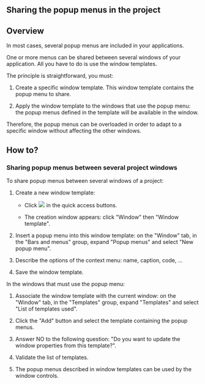 


## Sharing the popup menus in the project
			



<a name="NOTE1"></a>
<a name="NOTE1_1"></a>


## Overview
<a name="overview_ELTTEXTE000126"></a>
In most cases, several popup menus are included in your applications.

One or more menus can be shared between several windows of your application. All you have to do is use the window templates.

The principle is straightforward, you must:

1. Create a specific window template. This window template contains the popup menu to share.

2. Apply the window template to the windows that use the popup menu: the popup menus defined in the template will be available in the window.




Therefore, the popup menus can be overloaded in order to adapt to a specific window without affecting the other windows.



<a name="NOTE2"></a>
<a name="NOTE2_1"></a>


## How to?
<a name="how_ELTTEXTE000150"></a>


### Sharing popup menus between several project windows
<a name="sharing_popup_menus_between_several_project_windows_ELTPARAGRAPHE000035"></a>

To share popup menus between several windows of a project:

1. Create a new window template: 

	- Click ![](https://doc.pcsoft.fr/en-US/images/image.awp?langid=3&name=ico_nouveau.gif)
 in the quick access buttons. 

	- The creation window appears: click "Window" then "Window template".




2. Insert a popup menu into this window template: on the "Window" tab, in the "Bars and menus" group, expand "Popup menus" and select "New popup menu".

3. Describe the options of the context menu: name, caption, code, ...

4. Save the window template.




In the windows that must use the popup menu: 

1. Associate the window template with the current window: on the "Window" tab, in the "Templates" group, expand "Templates" and select "List of templates used".

2. Click the "Add" button and select the template containing the popup menus.

3. Answer NO to the following question: "Do you want to update the window properties from this template?".

4. Validate the list of templates.

5. The popup menus described in window templates can be used  by the window controls.





